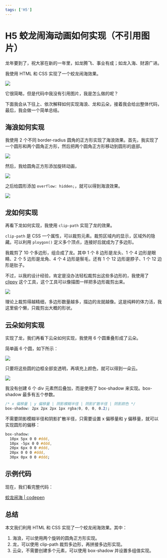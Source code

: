 ```yaml
---
tags: ['H5']
---
```


# H5 蛟龙闹海动画如何实现（不引用图片）

龙年要到了，祝大家在新的一年里，如龙腾飞、事业有成；如龙入海、财源广进。

我使用 HTML 和 CSS 实现了一个蛟龙闹海效果。

![](./img/dragon-troubles-the-sea.gif)

它很简略，但是代码中我没有引用图片，我是怎么做的呢？

下面我会从下往上、依次解释如何实现海浪、龙和云朵，接着我会给出整体代码，最后，我会做一个简单总结。

## 海浪如何实现

我使用 2 个不同 border-radius 圆角的正方形实现了海浪效果。首先，我实现了一个圆形和两个圆角正方形，然后把两个圆角正方形移动到圆形的底部。

![](./img/sea.png)

然后，我给圆角正方形添加旋转动画，

![](./img/sea.gif)

之后给圆形添加 `overflow: hidden;`，就可以得到海浪效果。

![](./img/wave.gif)

## 龙如何实现

再看下龙如何实现，我使用 `clip-path` 实现了龙的效果。

`clip-path` 是 CSS 一个属性，可以裁剪元素。裁剪区域内的显示，区域外的隐藏。可以利用 `ploygon()` 定义多个顶点，连接好后就成为了多边形。

我裁剪了 10 个多边形，组合成了龙。其中 1 个 8 边形是龙头、1 个 4 边形是眼睛、2 个 5 边形是龙角、4 个 4 边形是鬃毛，还有 1 个 12 边形是脖子、1 个 12 边形是肚子。

不过，以我的设计经验，肯定是没办法轻松裁剪出这些多边形的，我使用了 [clippy](https://www.jiangweishan.com/tool/clippy/) 这个工具，这个工具可以像描图一样把多边形裁剪出来。

![](./img/clippy-dragon.jpg)

理论上裁剪得越精细，多边形数量越多，描边的龙就越像。这是纯粹的体力活，我这里偷个懒，只裁剪出大概的形状。

## 云朵如何实现

实现了龙，我们再看下云朵如何实现，我使用 6 个圆重叠形成了云朵。

简单画 6 个圆，如下所示：

![](./img/cloud-border.png)

只要将这些圆的边框全部变透明，再填充上颜色，就可以得到一朵云。

![](./img/cloud-fill.png)

我没有创建 6 个 div 元素然后叠加，而是使用了 box-shadow 来实现。box-shadow 最多有五个参数。

```css
/* x 偏移量 | y 偏移量 | 阴影模糊半径 | 阴影扩散半径 | 阴影颜色 */
box-shadow: 2px 2px 2px 1px rgba(0, 0, 0, 0.2);
```

不需要阴影模糊半径和阴影扩散半径，只需要设置 x 偏移量和 y 偏移量，就可以实现圆形的偏移：

```css
box-shadow:
  10px 5px 0 0 #ddd,
  10px -5px 0 0 #ddd,
  20px 6px 0 0 #ddd,
  20px 0 0 0 #ddd,
  30px 0px 0 0 #ddd;
```

## 示例代码

现在，我们看完整代码：

[蛟龙闹海 | codepen](https://codepen.io/lijunlin2022/pen/abQewmE)

## 总结

本文我们利用 HTML 和 CSS 实现了一个蛟龙闹海效果。其中：

1.  海浪，可以使用两个旋转的圆角正方形实现。
2.  龙，可以使用 clip-path 裁剪多边形，再拼接多边形实现。
3.  云朵，不需要创建多个元素，可以使用 box-shadow 并设置多组值实现。
